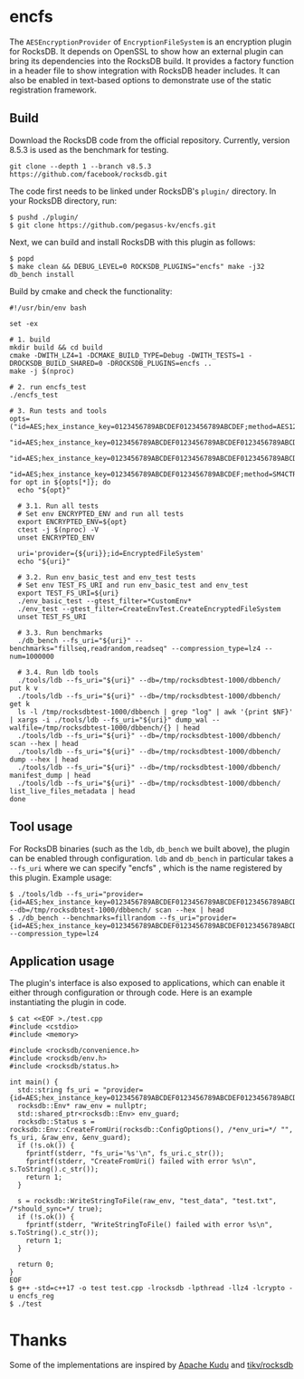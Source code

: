 # encfs

The `AESEncryptionProvider` of `EncryptionFileSystem` is an encryption plugin for RocksDB. It depends on OpenSSL to show how an external plugin can bring its dependencies into the RocksDB build. It provides a factory function in a header file to show integration with RocksDB header includes. It can also be enabled in text-based options to demonstrate use of the static registration framework.

## Build
Download the RocksDB code from the official repository. Currently, version 8.5.3 is used as the benchmark for testing.

```
git clone --depth 1 --branch v8.5.3 https://github.com/facebook/rocksdb.git
```

The code first needs to be linked under RocksDB's `plugin/` directory. In your RocksDB directory, run:

```
$ pushd ./plugin/
$ git clone https://github.com/pegasus-kv/encfs.git
```

Next, we can build and install RocksDB with this plugin as follows:

```
$ popd
$ make clean && DEBUG_LEVEL=0 ROCKSDB_PLUGINS="encfs" make -j32 db_bench install
```

Build by cmake and check the functionality:
```
#!/usr/bin/env bash

set -ex

# 1. build
mkdir build && cd build
cmake -DWITH_LZ4=1 -DCMAKE_BUILD_TYPE=Debug -DWITH_TESTS=1 -DROCKSDB_BUILD_SHARED=0 -DROCKSDB_PLUGINS=encfs ..
make -j $(nproc)

# 2. run encfs_test
./encfs_test

# 3. Run tests and tools
opts=("id=AES;hex_instance_key=0123456789ABCDEF0123456789ABCDEF;method=AES128CTR"
      "id=AES;hex_instance_key=0123456789ABCDEF0123456789ABCDEF0123456789ABCDEF;method=AES192CTR"
      "id=AES;hex_instance_key=0123456789ABCDEF0123456789ABCDEF0123456789ABCDEF0123456789ABCDEF;method=AES256CTR"
      "id=AES;hex_instance_key=0123456789ABCDEF0123456789ABCDEF;method=SM4CTR")
for opt in ${opts[*]}; do
  echo "${opt}"

  # 3.1. Run all tests
  # Set env ENCRYPTED_ENV and run all tests
  export ENCRYPTED_ENV=${opt}
  ctest -j $(nproc) -V
  unset ENCRYPTED_ENV

  uri='provider={${uri}};id=EncryptedFileSystem'
  echo "${uri}"

  # 3.2. Run env_basic_test and env_test tests
  # Set env TEST_FS_URI and run env_basic_test and env_test
  export TEST_FS_URI=${uri}
  ./env_basic_test --gtest_filter=*CustomEnv*
  ./env_test --gtest_filter=CreateEnvTest.CreateEncryptedFileSystem
  unset TEST_FS_URI

  # 3.3. Run benchmarks
  ./db_bench --fs_uri="${uri}" --benchmarks="fillseq,readrandom,readseq" --compression_type=lz4 --num=1000000

  # 3.4. Run ldb tools
  ./tools/ldb --fs_uri="${uri}" --db=/tmp/rocksdbtest-1000/dbbench/ put k v
  ./tools/ldb --fs_uri="${uri}" --db=/tmp/rocksdbtest-1000/dbbench/ get k
  ls -l /tmp/rocksdbtest-1000/dbbench | grep "log" | awk '{print $NF}' | xargs -i ./tools/ldb --fs_uri="${uri}" dump_wal --walfile=/tmp/rocksdbtest-1000/dbbench/{} | head
  ./tools/ldb --fs_uri="${uri}" --db=/tmp/rocksdbtest-1000/dbbench/ scan --hex | head
  ./tools/ldb --fs_uri="${uri}" --db=/tmp/rocksdbtest-1000/dbbench/ dump --hex | head
  ./tools/ldb --fs_uri="${uri}" --db=/tmp/rocksdbtest-1000/dbbench/ manifest_dump | head
  ./tools/ldb --fs_uri="${uri}" --db=/tmp/rocksdbtest-1000/dbbench/ list_live_files_metadata | head
done
```

## Tool usage

For RocksDB binaries (such as the `ldb`, `db_bench` we built above), the plugin can be enabled through configuration. `ldb` and `db_bench` in particular takes a `--fs_uri` where we can specify "encfs" , which is the name registered by this plugin. Example usage:

```
$ ./tools/ldb --fs_uri="provider={id=AES;hex_instance_key=0123456789ABCDEF0123456789ABCDEF0123456789ABCDEF0123456789ABCDEF;method=AES256CTR};id=EncryptedFileSystem" --db=/tmp/rocksdbtest-1000/dbbench/ scan --hex | head
$ ./db_bench --benchmarks=fillrandom --fs_uri="provider={id=AES;hex_instance_key=0123456789ABCDEF0123456789ABCDEF0123456789ABCDEF0123456789ABCDEF;method=AES256CTR};id=EncryptedFileSystem" --compression_type=lz4
```

## Application usage

The plugin's interface is also exposed to applications, which can enable it either through configuration or through code. Here is an example instantiating the plugin in code.

```
$ cat <<EOF >./test.cpp
#include <cstdio>
#include <memory>

#include <rocksdb/convenience.h>
#include <rocksdb/env.h>
#include <rocksdb/status.h>

int main() {
  std::string fs_uri = "provider={id=AES;hex_instance_key=0123456789ABCDEF0123456789ABCDEF0123456789ABCDEF0123456789ABCDEF;method=AES256CTR};id=EncryptedFileSystem";
  rocksdb::Env* raw_env = nullptr;
  std::shared_ptr<rocksdb::Env> env_guard;
  rocksdb::Status s = rocksdb::Env::CreateFromUri(rocksdb::ConfigOptions(), /*env_uri=*/ "", fs_uri, &raw_env, &env_guard);
  if (!s.ok()) {
    fprintf(stderr, "fs_uri='%s'\n", fs_uri.c_str());
    fprintf(stderr, "CreateFromUri() failed with error %s\n", s.ToString().c_str());
    return 1;
  }

  s = rocksdb::WriteStringToFile(raw_env, "test_data", "test.txt", /*should_sync=*/ true);
  if (!s.ok()) {
    fprintf(stderr, "WriteStringToFile() failed with error %s\n", s.ToString().c_str());
    return 1;
  }

  return 0;
}
EOF
$ g++ -std=c++17 -o test test.cpp -lrocksdb -lpthread -llz4 -lcrypto -u encfs_reg
$ ./test
```

# Thanks

Some of the implementations are inspired by [Apache Kudu](https://github.com/apache/kudu) and [tikv/rocksdb](https://github.com/tikv/rocksdb)
